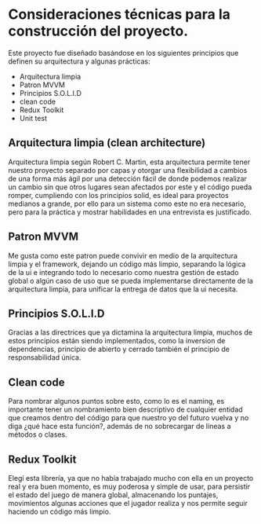 # Consideraciones técnicas para la construcción del proyecto.

Este proyecto fue diseñado basándose en los siguientes principios que
definen su arquitectura y algunas prácticas:

- Arquitectura limpia
- Patron MVVM
- Principios S.O.L.I.D
- clean code
- Redux Toolkit
- Unit test

## Arquitectura limpia (clean architecture)
Arquitectura limpia según Robert C. Martin, esta arquitectura permite tener nuestro
proyecto separado por capas y otorgar una flexibilidad a cambios de una forma más ágil
por una detección fácil de donde podemos realizar un cambio sin que otros lugares
sean afectados por este y el código pueda romper, cumpliendo con los principios solid, es ideal para proyectos 
medianos a grande, por ello para un sistema como este no era necesario, pero para la práctica
y mostrar habilidades en una entrevista es justificado.

## Patron MVVM
Me gusta como este patron puede convivir en medio de la arquitectura limpia
y el framework, dejando un código más limpio, separando la lógica de la ui e integrando todo
lo necesario como nuestra gestión de estado global o algún caso de uso que se pueda implementarse
directamente de la arquitectura limpia, para unificar la entrega de datos que la ui necesita.

## Principios S.O.L.I.D
Gracias a las directrices que ya dictamina la arquitectura limpia, muchos de estos principios están siendo
implementados, como la inversion de dependencias, principio de abierto y cerrado también el principio de responsabilidad única.

## Clean code
Para nombrar algunos puntos sobre esto, como lo es el naming, es importante tener un nombramiento bien descriptivo
de cualquier entidad que creamos dentro del código para que nuestro yo del futuro vuelva y no diga ¿qué hace esta función?, 
además de no sobrecargar de líneas a métodos o clases. 

## Redux Toolkit
Elegí esta librería, ya que no había trabajado mucho con ella en un proyecto real y era buen momento, es muy poderosa
y simple de usar, para persistir el estado del juego de manera global, almacenando los puntajes, 
movimientos algunas acciones que el jugador realiza y nos permite seguir haciendo un código más limpio. 
